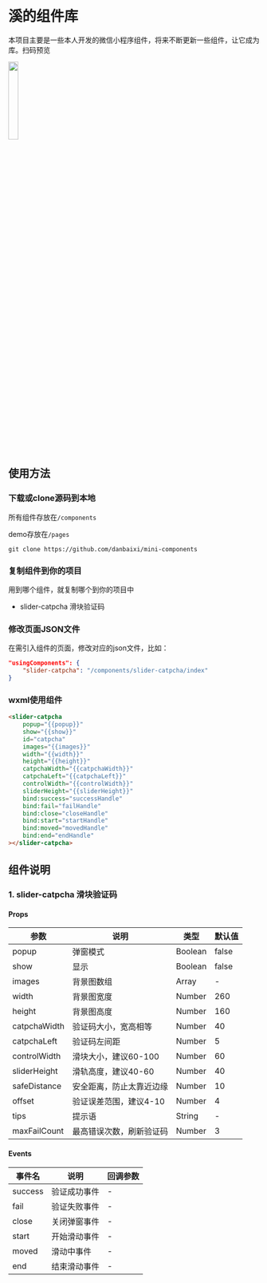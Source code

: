 # 溪的组件库

本项目主要是一些本人开发的微信小程序组件，将来不断更新一些组件，让它成为库。扫码预览

<img src="https://p5-tt.byteimg.com/origin/pgc-image/4c39277ad1274ca7a48413b9b965bdec.jpg" width="20%">

## 使用方法

### 下载或clone源码到本地

所有组件存放在`/components`

demo存放在`/pages`

```shell
git clone https://github.com/danbaixi/mini-components
```

### 复制组件到你的项目

用到哪个组件，就复制哪个到你的项目中

- slider-catpcha 滑块验证码

### 修改页面JSON文件

在需引入组件的页面，修改对应的json文件，比如：

```json
"usingComponents": {
    "slider-catpcha": "/components/slider-catpcha/index"
}
```

### wxml使用组件

```html
<slider-catpcha
    popup="{{popup}}"
    show="{{show}}"
    id="catpcha"
    images="{{images}}"
    width="{{width}}"
    height="{{height}}"
    catpchaWidth="{{catpchaWidth}}"
    catpchaLeft="{{catpchaLeft}}"
    controlWidth="{{controlWidth}}"
    sliderHeight="{{sliderHeight}}"
    bind:success="successHandle"
    bind:fail="failHandle"
    bind:close="closeHandle"
    bind:start="startHandle"
    bind:moved="movedHandle"
    bind:end="endHandle"
></slider-catpcha>
```

## 组件说明

### 1. slider-catpcha 滑块验证码 

#### Props

| 参数         | 说明                     | 类型    | 默认值 |
| ------------ | ------------------------ | ------- | ------ |
| popup        | 弹窗模式                 | Boolean | false  |
| show         | 显示                     | Boolean | false  |
| images       | 背景图数组               | Array   | -      |
| width        | 背景图宽度               | Number  | 260    |
| height       | 背景图高度               | Number  | 160    |
| catpchaWidth | 验证码大小，宽高相等     | Number  | 40     |
| catpchaLeft  | 验证码左间距             | Number  | 5      |
| controlWidth | 滑块大小，建议60-100     | Number  | 60     |
| sliderHeight | 滑轨高度，建议40-60      | Number  | 40     |
| safeDistance | 安全距离，防止太靠近边缘 | Number  | 10     |
| offset       | 验证误差范围，建议4-10   | Number  | 4      |
| tips         | 提示语                   | String  | -      |
| maxFailCount | 最高错误次数，刷新验证码 | Number  | 3      |

#### Events

| 事件名  | 说明         | 回调参数 |
| ------- | ------------ | -------- |
| success | 验证成功事件 | -        |
| fail    | 验证失败事件 | -        |
| close   | 关闭弹窗事件 | -        |
| start   | 开始滑动事件 | -        |
| moved   | 滑动中事件   | -        |
| end     | 结束滑动事件 | -        |

